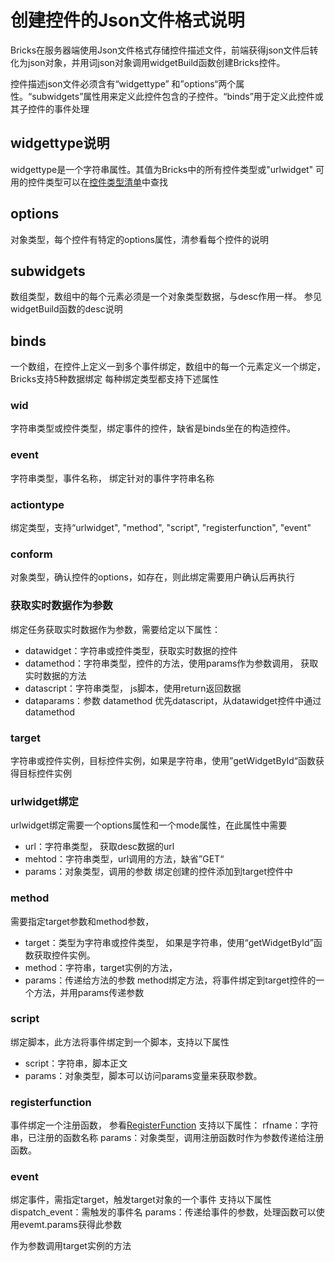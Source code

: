 # 创建控件的Json文件格式说明
Bricks在服务器端使用Json文件格式存储控件描述文件，前端获得json文件后转化为json对象，并用词json对象调用widgetBuild函数创建Bricks控件。

控件描述json文件必须含有“widgettype” 和”options“两个属性。“subwidgets”属性用来定义此控件包含的子控件。“binds”用于定义此控件或其子控件的事件处理


## widgettype说明
widgettype是一个字符串属性。其值为Bricks中的所有控件类型或"urlwidget"
可用的控件类型可以在[控件类型清单](widgettypes.md)中查找

## options
对象类型，每个控件有特定的options属性，清参看每个控件的说明

## subwidgets
数组类型，数组中的每个元素必须是一个对象类型数据，与desc作用一样。
参见widgetBuild函数的desc说明

## binds
一个数组，在控件上定义一到多个事件绑定，数组中的每一个元素定义一个绑定，
Bricks支持5种数据绑定
每种绑定类型都支持下述属性
### wid
字符串类型或控件类型，绑定事件的控件，缺省是binds坐在的构造控件。
### event
字符串类型，事件名称， 绑定针对的事件字符串名称

### actiontype
绑定类型，支持“urlwidget", "method", "script", "registerfunction", "event"

### conform
对象类型，确认控件的options，如存在，则此绑定需要用户确认后再执行

### 获取实时数据作为参数
绑定任务获取实时数据作为参数，需要给定以下属性：
* datawidget：字符串或控件类型，获取实时数据的控件
* datamethod：字符串类型，控件的方法，使用params作为参数调用，
获取实时数据的方法
* datascript：字符串类型， js脚本，使用return返回数据
* dataparams：参数
datamethod 优先datascript，从datawidget控件中通过datamethod

### target
字符串或控件实例，目标控件实例，如果是字符串，使用”getWidgetById“函数获得目标控件实例

### urlwidget绑定

urlwidget绑定需要一个options属性和一个mode属性，在此属性中需要
* url：字符串类型， 获取desc数据的url
* mehtod：字符串类型，url调用的方法，缺省”GET“
* params：对象类型，调用的参数
绑定创建的控件添加到target控件中
### method
需要指定target参数和method参数，
* target：类型为字符串或控件类型，
如果是字符串，使用“getWidgetById”函数获取控件实例。
* method：字符串，target实例的方法，
* params：传递给方法的参数
method绑定方法，将事件绑定到target控件的一个方法，并用params传递参数

### script
绑定脚本，此方法将事件绑定到一个脚本，支持以下属性
* script：字符串，脚本正文
* params：对象类型，脚本可以访问params变量来获取参数。

### registerfunction
事件绑定一个注册函数， 参看[RegisterFunction](registerfunction.md)
支持以下属性：
rfname：字符串，已注册的函数名称
params：对象类型，调用注册函数时作为参数传递给注册函数。

### event
绑定事件，需指定target，触发target对象的一个事件
支持以下属性
dispatch_event：需触发的事件名
params：传递给事件的参数，处理函数可以使用evemt.params获得此参数

作为参数调用target实例的方法

